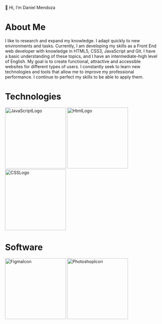 👋 Hi, I’m Daniel Mendoza
# About Me
I like to research and expand my knowledge. I adapt quickly to new environments and tasks. Currently, I am developing my skills as a Front End web developer with knowledge in HTML5, CSS3, JavaScript and Git. I have a basic understanding of these topics, and I have an intermediate-high level of English. My goal is to create functional, attractive and accessible websites for different types of users. I constantly seek to learn new technologies and tools that allow me to improve my professional performance. I continue to perfect my skills to be able to apply them.

# Technologies 
<img src="https://cdn-icons-png.flaticon.com/512/5968/5968292.png" alt="JavaScriptLogo" width="200"/> 
<img src="https://cdn-icons-png.flaticon.com/512/732/732212.png" alt="HtmlLogo" width="200" />
<img src="https://cdn-icons-png.flaticon.com/512/732/732190.png" alt="CSSLogo" width="200" />

# Software 
<img src="https://cdn-icons-png.flaticon.com/512/5968/5968705.png" alt="FigmaIcon" width="200" />
<img src="https://cdn-icons-png.flaticon.com/512/5968/5968520.png" alt="PhotoshopIcon" width="200"/>
